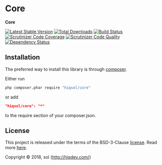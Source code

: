# Core

**Core**

[![Latest Stable Version](https://poser.pugx.org/hiqsol/core/v/stable)](https://packagist.org/packages/hiqsol/core)
[![Total Downloads](https://poser.pugx.org/hiqsol/core/downloads)](https://packagist.org/packages/hiqsol/core)
[![Build Status](https://img.shields.io/travis/hiqsol/core.svg)](https://travis-ci.org/hiqsol/core)
[![Scrutinizer Code Coverage](https://img.shields.io/scrutinizer/coverage/g/hiqsol/core.svg)](https://scrutinizer-ci.com/g/hiqsol/core/)
[![Scrutinizer Code Quality](https://img.shields.io/scrutinizer/g/hiqsol/core.svg)](https://scrutinizer-ci.com/g/hiqsol/core/)
[![Dependency Status](https://www.versioneye.com/php/hiqsol:core/dev-master/badge.svg)](https://www.versioneye.com/php/hiqsol:core/dev-master)

## Installation

The preferred way to install this library is through [composer](http://getcomposer.org/download/).

Either run

```sh
php composer.phar require "hiqsol/core"
```

or add

```json
"hiqsol/core": "*"
```

to the require section of your composer.json.

## License

This project is released under the terms of the BSD-3-Clause [license](LICENSE).
Read more [here](http://choosealicense.com/licenses/bsd-3-clause).

Copyright © 2018, sol (http://hiqdev.com/)
